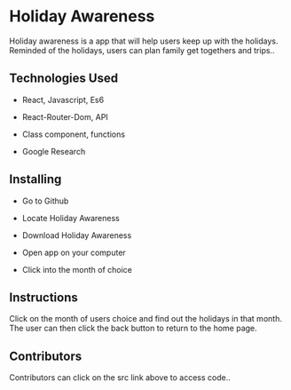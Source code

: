 # Holiday Awareness

Holiday awareness is a app that will help users keep up with the holidays. Reminded of the holidays, users can plan family get togethers and trips..

## Technologies Used

- React, Javascript, Es6

- React-Router-Dom, API

- Class component, functions

- Google Research

## Installing

- Go to Github

- Locate Holiday Awareness

- Download Holiday Awareness

- Open app on your computer

- Click into the month of choice

## Instructions

Click on the month of users choice and find out the holidays in that month. The user can then click the back button to return to the home page.

## Contributors

Contributors can click on the src link above to access code..

